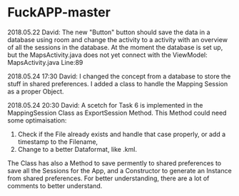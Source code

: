 # FuckAPP-master

2018.05.22 David: The new "Button" button should save the data in a database using room and change the activity to a activity with an overview of all the sessions in the database. At the moment the database is set up, but the MapsActivity.java does not yet connect with the ViewModel: MapsActivity.java Line:89 

2018.05.24 17:30 David: I changed the concept from a database to store the stuff in shared preferences. I added a class to handle the Mapping Session as a proper Object.

2018.05.24 20:30 David: A scetch for Task 6 is implemented in the MappingSession Class as ExportSession Method. This Method could need some optimaisation:
1. Check if the File already exists and handle that case properly, or add a timestamp to the Filename,
2. Change to a better Dataformat, like .kml.

The Class has also a Method to save permently to shared preferences to save all the Sessions for the App, and a Constructor to generate an Instance from shared preferences. For better understanding, there are a lot of comments to better understand.
